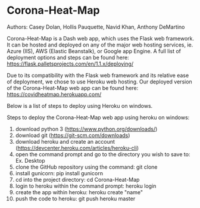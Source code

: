 # Corona-Heat-Map
 Authors: Casey Dolan, Hollis Pauquette, Navid Khan, Anthony DeMartino
 
 Corona-Heat-Map is a Dash web app, which uses the Flask web framework.
 It can be hosted and deployed on any of the major web hosting services, ie. Azure (IIS), AWS (Elastic Beanstalk), or Google app Engine.
 A full list of deployment options and steps can be found here: https://flask.palletsprojects.com/en/1.1.x/deploying/
 
 Due to its compatibility with the Flask web framework and its relative ease of deployment, we chose to use Heroku web hosting.
 Our deployed version of the Corona-Heat-Map web app can be found here: https://covidheatmap.herokuapp.com/
 
 Below is a list of steps to deploy using Heroku on windows.

 Steps to deploy the Corona-Heat-Map web app using heroku on windows:
 1.  download python 3 (https://www.python.org/downloads/)
 2.  download git (https://git-scm.com/downloads)
 3.  download heroku and create an account (https://devcenter.heroku.com/articles/heroku-cli)
 4.  open the command prompt and go to the directory you wish to save to: Ex. Desktop
 5.  clone the GitHub repository using the command: git clone <link to the repository>
 6.  install gunicorn: pip install gunicorn
 7.  cd into the project directory: cd Corona-Heat-Map
 8.  login to heroku within the command prompt: heroku login
 9.  create the app within heroku: heroku create "name"
 10. push the code to heroku: git push heroku master



